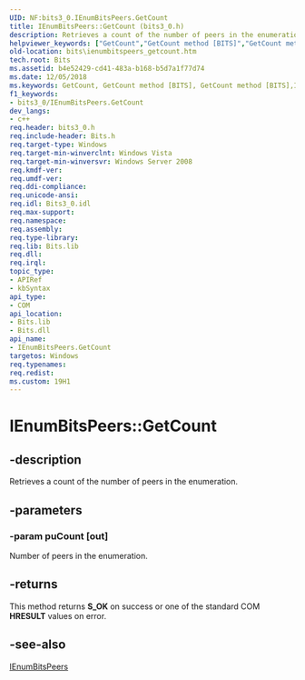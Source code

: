 ```yaml
---
UID: NF:bits3_0.IEnumBitsPeers.GetCount
title: IEnumBitsPeers::GetCount (bits3_0.h)
description: Retrieves a count of the number of peers in the enumeration.helpviewer_keywords: ["GetCount","GetCount method [BITS]","GetCount method [BITS]","IEnumBitsPeers interface","IEnumBitsPeers interface [BITS]","GetCount method","IEnumBitsPeers.GetCount","IEnumBitsPeers::GetCount","bits.ienumbitspeers_getcount","bits3_0/IEnumBitsPeers::GetCount"]
old-location: bits\ienumbitspeers_getcount.htm
tech.root: Bits
ms.assetid: b4e52429-cd41-483a-b168-b5d7a1f77d74
ms.date: 12/05/2018
ms.keywords: GetCount, GetCount method [BITS], GetCount method [BITS],IEnumBitsPeers interface, IEnumBitsPeers interface [BITS],GetCount method, IEnumBitsPeers.GetCount, IEnumBitsPeers::GetCount, bits.ienumbitspeers_getcount, bits3_0/IEnumBitsPeers::GetCount
f1_keywords:
- bits3_0/IEnumBitsPeers.GetCount
dev_langs:
- c++
req.header: bits3_0.h
req.include-header: Bits.h
req.target-type: Windows
req.target-min-winverclnt: Windows Vista
req.target-min-winversvr: Windows Server 2008
req.kmdf-ver: 
req.umdf-ver: 
req.ddi-compliance: 
req.unicode-ansi: 
req.idl: Bits3_0.idl
req.max-support: 
req.namespace: 
req.assembly: 
req.type-library: 
req.lib: Bits.lib
req.dll: 
req.irql: 
topic_type:
- APIRef
- kbSyntax
api_type:
- COM
api_location:
- Bits.lib
- Bits.dll
api_name:
- IEnumBitsPeers.GetCount
targetos: Windows
req.typenames: 
req.redist: 
ms.custom: 19H1
---
```


# IEnumBitsPeers::GetCount


## -description


Retrieves a count of the number of peers in the enumeration.


## -parameters




### -param puCount [out]

Number of peers in the enumeration.


## -returns



This method returns <b>S_OK</b> on success or one of the standard COM <b>HRESULT</b> values on error.




## -see-also




<a href="https://docs.microsoft.com/windows/desktop/api/bits3_0/nn-bits3_0-ienumbitspeers">IEnumBitsPeers</a>
 

 

